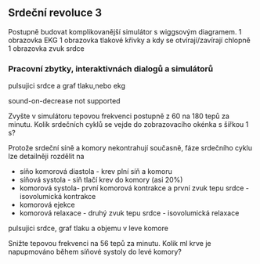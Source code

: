 ## Srdeční revoluce 3

Postupně budovat komplikovanější simulátor s wiggsovým diagramem.
1 obrazovka EKG
1 obrazovka tlakové křivky a kdy se otvírají/zavírají chlopně
1 obrazovka zvuk srdce


### Pracovní zbytky, interaktivnách dialogů a simulátorů 

<bdl-cardiaccycle1>pulsujici srdce a graf tlaku,nebo ekg</bdl-cardiacycle1>  

<bdl-sound-on-increase 
  thresholdvalue="1e+7" freq="660" fromid="id4" refindex="8">
  sound-on-decrease not supported
</bdl-audio-on-increase>

<bdl-quiz options="1,2,3,4" correct="3">Zvyšte v simulátoru tepovou frekvenci postupně z 
60 na 180 tepů za minutu. Kolik srdečních cyklů se vejde do zobrazovacího 
okénka s šířkou 1 s?</bdl-quiz>


Protože srdeční síně a komory nekontrahují současně, fáze srdečního cyklu 
lze detailněji rozdělit na 
* síňo komorová diastola - krev plní síň a komoru
* síňová systola - síň tlačí krev do komory (asi 20%)
* komorová systola- první komorová kontrakce a první zvuk tepu srdce - isovolumická kontrakce
* komorová ejekce 
* komorová relaxace - druhý zvuk tepu srdce - isovolumická relaxace
 
<bdl-cardiaccycle2>pulsujici srdce, graf tlaku a objemu v leve komore</bdl-cardiaccycle2>

<bdl-quiz options="5 ml,10 ml,15 ml,20 ml,25 ml" correct="15 ml">Snižte tepovou
frekvenci na 56 tepů za minutu. Kolik ml krve je napupmováno
během síňové systoly do levé komory?</bdl-quiz>
